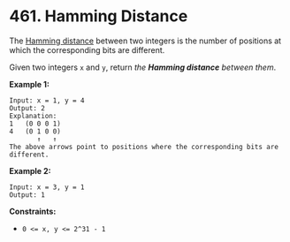 # 461. Hamming Distance

The [Hamming distance](https://en.wikipedia.org/wiki/Hamming_distance) between two integers is the number of positions at which the corresponding bits are different.

Given two integers `x` and `y`, return *the **Hamming distance** between them*.

 

**Example 1:**

```
Input: x = 1, y = 4
Output: 2
Explanation:
1   (0 0 0 1)
4   (0 1 0 0)
       ↑   ↑
The above arrows point to positions where the corresponding bits are different.
```

**Example 2:**

```
Input: x = 3, y = 1
Output: 1
```

 

**Constraints:**

- `0 <= x, y <= 2^31 - 1`